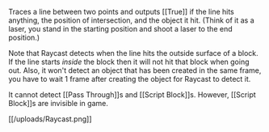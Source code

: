 Traces a line between two points and outputs [[True]] if the line hits anything, the position of intersection, and the object it hit. (Think of it as a laser, you stand in the starting position and shoot a laser to the end position.)

Note that Raycast detects when the line hits the outside surface of a block. If the line starts *inside* the block then it will not hit that block when going out. Also, it won't  detect an object that has been created in the same frame, you have to wait 1 frame after creating the object for Raycast to detect it.

It cannot detect [[Pass Through]]s and [[Script Block]]s. However, [[Script Block]]s are invisible in game.

[[/uploads/Raycast.png]]